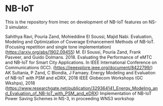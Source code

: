 # NB-IoT
This is the repository from Imec on development of NB-IoT features on NS-3 simulator.

Sahithya Ravi, Pouria Zand, Mohieddine El Soussi, Majid Nabi. Evaluation, Modeling and Optimization of Coverage Enhancement Methods of NB-IoT. (Focusing repetition and single tone implementation) (https://arxiv.org/abs/1902.09455)
M. El Soussi, Pouria Zand, Frank Pasveer, and Guido Dolmans. 2018. Evaluating the Performance of eMTC and NB-IoT for Smart City Applications. In IEEE International Conference on Communications (ICC). (https://ieeexplore.ieee.org/document/8422799/)
AK Sultania, P Zand, C Blondia, J Famaey. Energy Modeling and Evaluation of NB-IoT with PSM and eDRX, 2018 IEEE Globecom Workshops (GC Wkshps), 2018 (https://www.researchgate.net/publication/329364141_Energy_Modeling_and_Evaluation_of_NB-IoT_with_PSM_and_eDRX)
Implementation of NB-IoT Power Saving Schemes in NS-3, in proceeding WNS3 workshop
